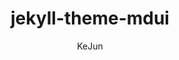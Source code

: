 ---
title: "jekyll-theme-mdui"
github: https://github.com/KeJunMao/jekyll-theme-mdui
demo: https://blog.kejun.space/
author: KeJun
ssg:
  - Jekyll
cms:
  - No Cms
---